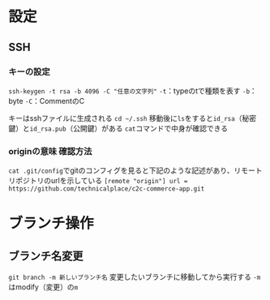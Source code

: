 # 設定

## SSH

### キーの設定
`ssh-keygen -t rsa -b 4096 -C "任意の文字列"`
`-t`：typeのtで種類を表す
`-b`：byte
`-C`：CommentのC

キーはsshファイルに生成される
`cd ~/.ssh`
移動後に`ls`をすると`id_rsa`（秘密鍵）と`id_rsa.pub`（公開鍵）がある
`cat`コマンドで中身が確認できる

### originの意味 確認方法
`cat .git/config`でgitのコンフィグを見ると下記のような記述があり、リモートリポジトリのurlを示している
`[remote "origin"]
  url = https://github.com/technicalplace/c2c-commerce-app.git
`


# ブランチ操作

## ブランチ名変更
`git branch -m 新しいブランチ名`
変更したいブランチに移動してから実行する
`-m`はmodify（変更）の`m`
